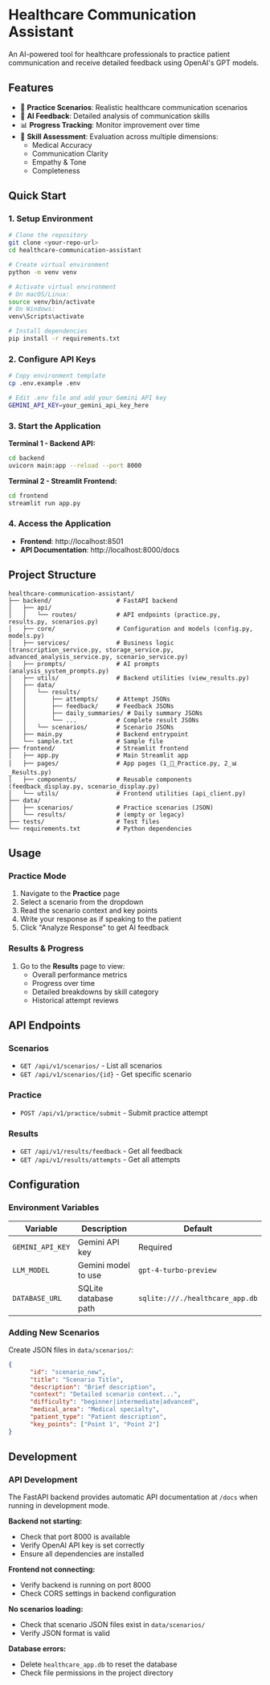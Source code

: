 # Healthcare Communication Assistant

An AI-powered tool for healthcare professionals to practice patient communication and receive detailed feedback using OpenAI's GPT models.

## Features

- 🏥 **Practice Scenarios**: Realistic healthcare communication scenarios
- 🤖 **AI Feedback**: Detailed analysis of communication skills
- 📊 **Progress Tracking**: Monitor improvement over time
- 🎯 **Skill Assessment**: Evaluation across multiple dimensions:
     - Medical Accuracy
     - Communication Clarity
     - Empathy & Tone
     - Completeness

## Quick Start

### 1. Setup Environment

```bash
# Clone the repository
git clone <your-repo-url>
cd healthcare-communication-assistant

# Create virtual environment
python -m venv venv

# Activate virtual environment
# On macOS/Linux:
source venv/bin/activate
# On Windows:
venv\Scripts\activate

# Install dependencies
pip install -r requirements.txt
```

### 2. Configure API Keys

```bash
# Copy environment template
cp .env.example .env

# Edit .env file and add your Gemini API key
GEMINI_API_KEY=your_gemini_api_key_here
```

### 3. Start the Application

**Terminal 1 - Backend API:**

```bash
cd backend
uvicorn main:app --reload --port 8000
```

**Terminal 2 - Streamlit Frontend:**

```bash
cd frontend
streamlit run app.py
```

### 4. Access the Application

- **Frontend**: http://localhost:8501
- **API Documentation**: http://localhost:8000/docs

## Project Structure

```
healthcare-communication-assistant/
├── backend/                  # FastAPI backend
│   ├── api/
│   │   └── routes/           # API endpoints (practice.py, results.py, scenarios.py)
│   ├── core/                 # Configuration and models (config.py, models.py)
│   ├── services/             # Business logic (transcription_service.py, storage_service.py, advanced_analysis_service.py, scenario_service.py)
│   ├── prompts/              # AI prompts (analysis_system_prompts.py)
│   ├── utils/                # Backend utilities (view_results.py)
│   ├── data/
│   │   └── results/
│   │       ├── attempts/     # Attempt JSONs
│   │       ├── feedback/     # Feedback JSONs
│   │       ├── daily_summaries/ # Daily summary JSONs
│   │       └── ...           # Complete result JSONs
│   │   └── scenarios/        # Scenario JSONs
│   ├── main.py               # Backend entrypoint
│   └── sample.txt            # Sample file
├── frontend/                 # Streamlit frontend
│   ├── app.py                # Main Streamlit app
│   ├── pages/                # App pages (1_🏥_Practice.py, 2_📊_Results.py)
│   ├── components/           # Reusable components (feedback_display.py, scenario_display.py)
│   └── utils/                # Frontend utilities (api_client.py)
├── data/
│   ├── scenarios/            # Practice scenarios (JSON)
│   └── results/              # (empty or legacy)
├── tests/                    # Test files
└── requirements.txt          # Python dependencies
```

## Usage

### Practice Mode

1. Navigate to the **Practice** page
2. Select a scenario from the dropdown
3. Read the scenario context and key points
4. Write your response as if speaking to the patient
5. Click "Analyze Response" to get AI feedback

### Results & Progress

1. Go to the **Results** page to view:
      - Overall performance metrics
      - Progress over time
      - Detailed breakdowns by skill category
      - Historical attempt reviews

## API Endpoints

### Scenarios

- `GET /api/v1/scenarios/` - List all scenarios
- `GET /api/v1/scenarios/{id}` - Get specific scenario

### Practice

- `POST /api/v1/practice/submit` - Submit practice attempt

### Results

- `GET /api/v1/results/feedback` - Get all feedback
- `GET /api/v1/results/attempts` - Get all attempts

## Configuration

### Environment Variables

| Variable         | Description          | Default                         |
| ---------------- | -------------------- | ------------------------------- |
| `GEMINI_API_KEY` | Gemini API key       | Required                        |
| `LLM_MODEL`      | Gemini model to use  | `gpt-4-turbo-preview`           |
| `DATABASE_URL`   | SQLite database path | `sqlite:///./healthcare_app.db` |

### Adding New Scenarios

Create JSON files in `data/scenarios/`:

```json
{
      "id": "scenario_new",
      "title": "Scenario Title",
      "description": "Brief description",
      "context": "Detailed scenario context...",
      "difficulty": "beginner|intermediate|advanced",
      "medical_area": "Medical specialty",
      "patient_type": "Patient description",
      "key_points": ["Point 1", "Point 2"]
}
```

## Development

### API Development

The FastAPI backend provides automatic API documentation at `/docs` when running in development mode.


**Backend not starting:**

- Check that port 8000 is available
- Verify OpenAI API key is set correctly
- Ensure all dependencies are installed

**Frontend not connecting:**

- Verify backend is running on port 8000
- Check CORS settings in backend configuration

**No scenarios loading:**

- Check that scenario JSON files exist in `data/scenarios/`
- Verify JSON format is valid

**Database errors:**

- Delete `healthcare_app.db` to reset the database
- Check file permissions in the project directory